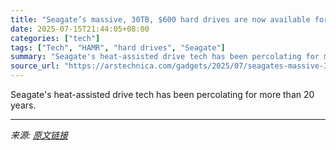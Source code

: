 ```yaml
---
title: "Seagate’s massive, 30TB, $600 hard drives are now available for anyone to buy"
date: 2025-07-15T21:44:05+08:00
categories: ["tech"]
tags: ["Tech", "HAMR", "hard drives", "Seagate"]
summary: "Seagate's heat-assisted drive tech has been percolating for more than 20 years."
source_url: "https://arstechnica.com/gadgets/2025/07/seagates-massive-30tb-600-hard-drives-are-now-available-for-anyone-to-buy/"
---
```


Seagate's heat-assisted drive tech has been percolating for more than 20 years.

---

*来源: [原文链接](https://arstechnica.com/gadgets/2025/07/seagates-massive-30tb-600-hard-drives-are-now-available-for-anyone-to-buy/)*
